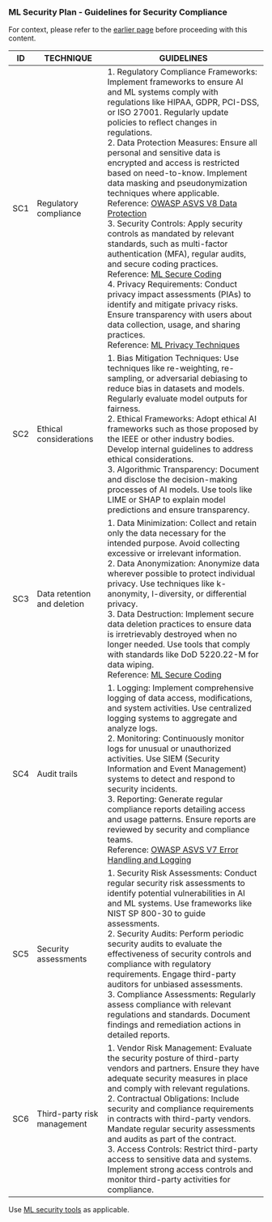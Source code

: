 ### ML Security Plan - Guidelines for Security Compliance

For context, please refer to the [earlier page](ml-secplan-guidelines.md) before proceeding with this content.

ID | TECHNIQUE | GUIDELINES
--- | --- | ---
SC1 | Regulatory compliance | 1. Regulatory Compliance Frameworks: Implement frameworks to ensure AI and ML systems comply with regulations like HIPAA, GDPR, PCI-DSS, or ISO 27001. Regularly update policies to reflect changes in regulations. <br> 2. Data Protection Measures: Ensure all personal and sensitive data is encrypted and access is restricted based on need-to-know. Implement data masking and pseudonymization techniques where applicable. <br> Reference: [OWASP ASVS V8 Data Protection](https://github.com/OWASP/ASVS/blob/master/4.0/en/0x16-V8-Data-Protection.md) <br> 3. Security Controls: Apply security controls as mandated by relevant standards, such as multi-factor authentication (MFA), regular audits, and secure coding practices. <br> Reference: [ML Secure Coding](../../secure-coding/ml-secure-coding-guidelines.md) <br> 4. Privacy Requirements: Conduct privacy impact assessments (PIAs) to identify and mitigate privacy risks. Ensure transparency with users about data collection, usage, and sharing practices. <br> Reference: [ML Privacy Techniques](../../privacy/ml-privacy-techniques.md)
SC2 | Ethical considerations | 1. Bias Mitigation Techniques: Use techniques like re-weighting, re-sampling, or adversarial debiasing to reduce bias in datasets and models. Regularly evaluate model outputs for fairness. <br> 2. Ethical Frameworks: Adopt ethical AI frameworks such as those proposed by the IEEE or other industry bodies. Develop internal guidelines to address ethical considerations. <br> 3. Algorithmic Transparency: Document and disclose the decision-making processes of AI models. Use tools like LIME or SHAP to explain model predictions and ensure transparency.
SC3 | Data retention and deletion | 1. Data Minimization: Collect and retain only the data necessary for the intended purpose. Avoid collecting excessive or irrelevant information. <br> 2. Data Anonymization: Anonymize data wherever possible to protect individual privacy. Use techniques like k-anonymity, l-diversity, or differential privacy. <br> 3. Data Destruction: Implement secure data deletion practices to ensure data is irretrievably destroyed when no longer needed. Use tools that comply with standards like DoD 5220.22-M for data wiping. <br> Reference: [ML Secure Coding](../../secure-coding/ml-secure-coding-guidelines.md)
SC4 | Audit trails | 1. Logging: Implement comprehensive logging of data access, modifications, and system activities. Use centralized logging systems to aggregate and analyze logs. <br> 2. Monitoring: Continuously monitor logs for unusual or unauthorized activities. Use SIEM (Security Information and Event Management) systems to detect and respond to security incidents. <br> 3. Reporting: Generate regular compliance reports detailing access and usage patterns. Ensure reports are reviewed by security and compliance teams. <br> Reference: [OWASP ASVS V7 Error Handling and Logging](https://github.com/OWASP/ASVS/blob/master/4.0/en/0x15-V7-Error-Logging.md)
SC5 | Security assessments | 1. Security Risk Assessments: Conduct regular security risk assessments to identify potential vulnerabilities in AI and ML systems. Use frameworks like NIST SP 800-30 to guide assessments. <br> 2. Security Audits: Perform periodic security audits to evaluate the effectiveness of security controls and compliance with regulatory requirements. Engage third-party auditors for unbiased assessments. <br> 3. Compliance Assessments: Regularly assess compliance with relevant regulations and standards. Document findings and remediation actions in detailed reports.
SC6 | Third-party risk management | 1. Vendor Risk Management: Evaluate the security posture of third-party vendors and partners. Ensure they have adequate security measures in place and comply with relevant regulations. <br> 2. Contractual Obligations: Include security and compliance requirements in contracts with third-party vendors. Mandate regular security assessments and audits as part of the contract. <br> 3. Access Controls: Restrict third-party access to sensitive data and systems. Implement strong access controls and monitor third-party activities for compliance.


Use [ML security tools](../../tools/ml-security-tools.md) as applicable.